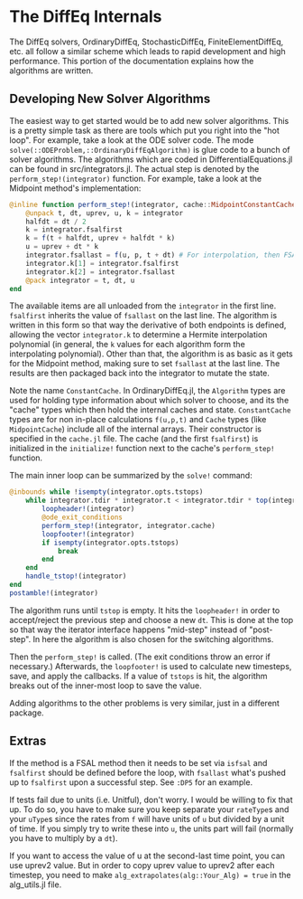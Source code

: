 # The DiffEq Internals

The DiffEq solvers, OrdinaryDiffEq, StochasticDiffEq, FiniteElementDiffEq, etc.
all follow a similar scheme which leads to rapid development and high performance.
This portion of the documentation explains how the algorithms are written.

## Developing New Solver Algorithms

The easiest way to get started would be to add new solver algorithms. This is a
pretty simple task as there are tools which put you right into the "hot loop".
For example, take a look at the ODE solver code. The mode `solve(::ODEProblem,::OrdinaryDiffEqAlgorithm)`
is glue code to a bunch of solver algorithms. The algorithms which are coded
in DifferentialEquations.jl can be found in src/integrators.jl. The actual step
is denoted by the `perform_step!(integrator)` function. For example,
take a look at the Midpoint method's implementation:

```julia
@inline function perform_step!(integrator, cache::MidpointConstantCache, f = integrator.f)
    @unpack t, dt, uprev, u, k = integrator
    halfdt = dt / 2
    k = integrator.fsalfirst
    k = f(t + halfdt, uprev + halfdt * k)
    u = uprev + dt * k
    integrator.fsallast = f(u, p, t + dt) # For interpolation, then FSAL'd
    integrator.k[1] = integrator.fsalfirst
    integrator.k[2] = integrator.fsallast
    @pack integrator = t, dt, u
end
```

The available items are all unloaded from the `integrator` in the first line.
`fsalfirst` inherits the value of `fsallast` on the last line. The algorithm is
written in this form so that way the derivative of both endpoints is defined, allowing
the vector `integrator.k` to determine a  Hermite interpolation polynomial (in general,
the `k` values for each algorithm form the interpolating polynomial). Other than that,
the algorithm is as basic as it gets for the Midpoint method, making sure to set
`fsallast` at the last line. The results are then packaged back into the integrator
to mutate the state.

Note the name `ConstantCache`. In OrdinaryDiffEq.jl, the `Algorithm` types are used
for holding type information about which solver to choose, and its the "cache" types
which then hold the internal caches and state. `ConstantCache` types are for
non in-place calculations `f(u,p,t)` and `Cache` types (like `MidpointCache`) include
all of the internal arrays. Their constructor is specified in the `cache.jl` file.
The cache (and the first `fsalfirst`) is initialized in the `initialize!` function
next to the cache's `perform_step!` function.

The main inner loop can be summarized by the `solve!` command:

```julia
@inbounds while !isempty(integrator.opts.tstops)
    while integrator.tdir * integrator.t < integrator.tdir * top(integrator.opts.tstops)
        loopheader!(integrator)
        @ode_exit_conditions
        perform_step!(integrator, integrator.cache)
        loopfooter!(integrator)
        if isempty(integrator.opts.tstops)
            break
        end
    end
    handle_tstop!(integrator)
end
postamble!(integrator)
```

The algorithm runs until `tstop` is empty. It hits the `loopheader!` in order to
accept/reject the previous step and choose a new `dt`. This is done at the top
so that way the iterator interface happens "mid-step" instead of "post-step".
In here the algorithm is also chosen for the switching algorithms.

Then the `perform_step!` is called. (The exit conditions throw an error if necessary.)
Afterwards, the `loopfooter!` is used to calculate new timesteps, save, and apply the
callbacks. If a value of `tstops` is hit, the algorithm breaks out of the inner-most
loop to save the value.

Adding algorithms to the other problems is very similar, just in a different package.

## Extras

If the method is a FSAL method then it needs to be set via `isfsal` and `fsalfirst`
should be defined before the loop, with `fsallast` what's pushed up to `fsalfirst`
upon a successful step. See `:DP5` for an example.

If tests fail due to units (i.e. Unitful), don't worry. I would be willing to fix
that up. To do so, you have to make sure you keep separate your `rateType`s and
your `uType`s since the rates from `f` will have units of `u` but divided by
a unit of time. If you simply try to write these into `u`, the units part will
fail (normally you have to multiply by a ``dt``).

If you want to access the value of u at the second-last time point, you can use uprev2 value. But in order to copy uprev value to uprev2 after each timestep, you need to make `alg_extrapolates(alg::Your_Alg) = true` in the alg_utils.jl file.
